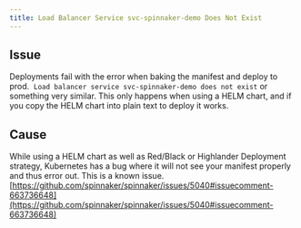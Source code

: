 ```yaml
---
title: Load Balancer Service svc-spinnaker-demo Does Not Exist
---
```


## Issue
Deployments fail with the error when baking the manifest and deploy to prod. 
```Load balancer service svc-spinnaker-demo does not exist```
or something very similar. This only happens when using a HELM chart, and if you copy the HELM chart into plain text to deploy it works.

## Cause
While using a HELM chart as well as Red/Black or Highlander Deployment strategy, Kubernetes has a bug where it will not see your manifest properly and thus error out. This is a known issue.
[https://github.com/spinnaker/spinnaker/issues/5040#issuecomment-663736648](https://github.com/spinnaker/spinnaker/issues/5040#issuecomment-663736648)

